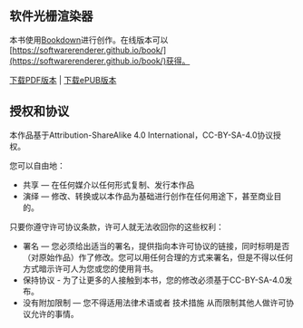 软件光栅渲染器
---

本书使用[Bookdown](https://bookdown.org)进行创作。在线版本可以[https://softwarerenderer.github.io/book/](https://softwarerenderer.github.io/book/)获得。

[下载PDF版本](https://softwarerenderer.github.io/book/SoftwareRenderer.pdf) | [下载ePUB版本](https://softwarerenderer.github.io/book/SoftwareRenderer.epub)

## 授权和协议

本作品基于Attribution-ShareAlike 4.0 International，CC-BY-SA-4.0协议授权。

您可以自由地：
- 共享 — 在任何媒介以任何形式复制、发行本作品
- 演绎 — 修改、转换或以本作品为基础进行创作在任何用途下，甚至商业目的。

只要你遵守许可协议条款，许可人就无法收回你的这些权利：
- 署名 — 您必须给出适当的署名，提供指向本许可协议的链接，同时标明是否（对原始作品）作了修改。您可以用任何合理的方式来署名，但是不得以任何方式暗示许可人为您或您的使用背书。
- 保持协议 - 为了让更多的人接触到本书，您的修改必须基于CC-BY-SA-4.0发布。
- 没有附加限制 — 您不得适用法律术语或者 技术措施 从而限制其他人做许可协议允许的事情。
